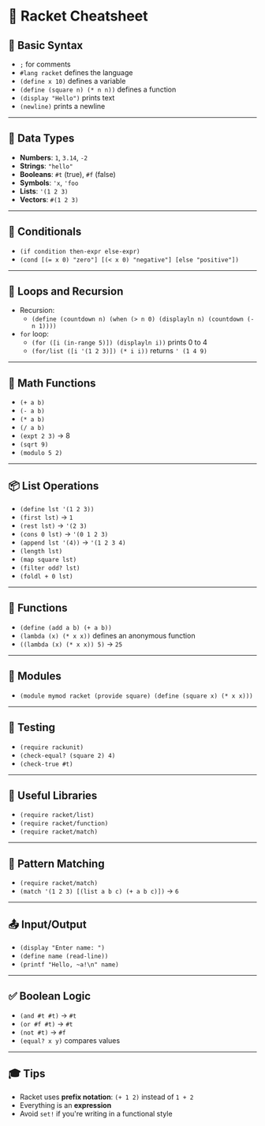 # 🧠 Racket Cheatsheet

## 🧾 Basic Syntax

- `;` for comments
- `#lang racket` defines the language
- `(define x 10)` defines a variable
- `(define (square n) (* n n))` defines a function
- `(display "Hello")` prints text
- `(newline)` prints a newline

---

## 🔢 Data Types

- **Numbers**: `1`, `3.14`, `-2`
- **Strings**: `"hello"`
- **Booleans**: `#t` (true), `#f` (false)
- **Symbols**: `'x`, `'foo`
- **Lists**: `'(1 2 3)`
- **Vectors**: `#(1 2 3)`

---

## 🔁 Conditionals

- `(if condition then-expr else-expr)`
- `(cond [(= x 0) "zero"] [(< x 0) "negative"] [else "positive"])`

---

## 🔄 Loops and Recursion

- Recursion:
  - `(define (countdown n) (when (> n 0) (displayln n) (countdown (- n 1))))`
- `for` loop:
  - `(for ([i (in-range 5)]) (displayln i))` prints 0 to 4
  - `(for/list ([i '(1 2 3)]) (* i i))` returns `' (1 4 9)`

---

## 🧮 Math Functions

- `(+ a b)`
- `(- a b)`
- `(* a b)`
- `(/ a b)`
- `(expt 2 3)` → 8
- `(sqrt 9)`
- `(modulo 5 2)`

---

## 📦 List Operations

- `(define lst '(1 2 3))`
- `(first lst)` → `1`
- `(rest lst)` → `'(2 3)`
- `(cons 0 lst)` → `'(0 1 2 3)`
- `(append lst '(4))` → `'(1 2 3 4)`
- `(length lst)`
- `(map square lst)`
- `(filter odd? lst)`
- `(foldl + 0 lst)`

---

## 🎯 Functions

- `(define (add a b) (+ a b))`
- `(lambda (x) (* x x))` defines an anonymous function
- `((lambda (x) (* x x)) 5)` → `25`

---

## 🧰 Modules

- `(module mymod racket (provide square) (define (square x) (* x x)))`

---

## 🧪 Testing

- `(require rackunit)`
- `(check-equal? (square 2) 4)`
- `(check-true #t)`

---

## 📘 Useful Libraries

- `(require racket/list)`
- `(require racket/function)`
- `(require racket/match)`

---

## 🧩 Pattern Matching

- `(require racket/match)`
- `(match '(1 2 3) [(list a b c) (+ a b c)])` → `6`

---

## 📤 Input/Output

- `(display "Enter name: ")`
- `(define name (read-line))`
- `(printf "Hello, ~a!\n" name)`

---

## ✅ Boolean Logic

- `(and #t #t)` → `#t`
- `(or #f #t)` → `#t`
- `(not #t)` → `#f`
- `(equal? x y)` compares values

---

## 🎓 Tips

- Racket uses **prefix notation**: `(+ 1 2)` instead of `1 + 2`
- Everything is an **expression**
- Avoid `set!` if you're writing in a functional style

